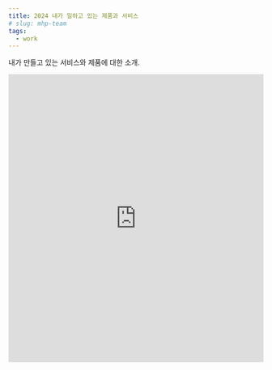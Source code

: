 ```yaml
---
title: 2024 내가 일하고 있는 제품과 서비스
# slug: mhp-team
tags: 
  - work
---
```


내가 만들고 있는 서비스와 제품에 대한 소개.

<!-- truncate -->



<iframe src="https://docs.google.com/presentation/d/e/2PACX-1vQYi5QgKgP8wNZDiLGiXhIRaS8-TrnxbDemmX4BombyXV_8i5rwbnOzkQKTc27ToJ55vR-6c8rxyBxG/embed?start=false&loop=false&delayms=3000" frameborder="0" width="100%" height="569" allowfullscreen="true" mozallowfullscreen="true" webkitallowfullscreen="true"></iframe>